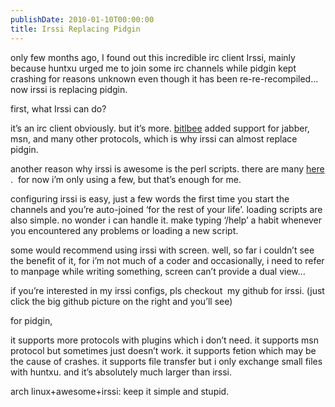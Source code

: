 ```yaml
---
publishDate: 2010-01-10T00:00:00
title: Irssi Replacing Pidgin
---
```


only few months ago, I found out this incredible irc client Irssi,
mainly because huntxu urged me to join some irc channels while pidgin
kept crashing for reasons unknown even though it has been
re-re-recompiled… now irssi is replacing pidgin.

first, what Irssi can do?

it’s an irc client obviously. but it’s more.
[bitlbee](http://www.bitlbee.org/main.php/news.r.html "bitlbee") added
support for jabber, msn, and many other protocols, which is why irssi
can almost replace pidgin.

another reason why irssi is awesome is the perl scripts. there are many
[here](http://scripts.irssi.org/ "irssi script") .  for now i’m only
using a few, but that’s enough for me.

configuring irssi is easy, just a few words the first time you start the
channels and you’re auto-joined ‘for the rest of your life’. loading
scripts are also simple. no wonder i can handle it. make typing ‘/help’
a habit whenever you encountered any problems or loading a new script.

some would recommend using irssi with screen. well, so far i couldn’t
see the benefit of it, for i’m not much of a coder and occasionally, i
need to refer to manpage while writing something, screen can’t provide a
dual view…

if you’re interested in my irssi configs, pls checkout  my github for
irssi. (just click the big github picture on the right and you’ll see)

for pidgin,

it supports more protocols with plugins which i don’t need. it supports
msn protocol but sometimes just doesn’t work. it supports fetion which
may be the cause of crashes. it supports file transfer but i only
exchange small files with huntxu. and it’s absolutely much larger than
irssi.

arch linux+awesome+irssi: keep it simple and stupid.

